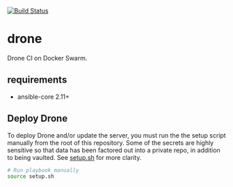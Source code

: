 [![Build Status](https://drone.kiwi-labs.net/api/badges/Diesel-Net/drone/status.svg)](https://drone.kiwi-labs.net/Diesel-Net/drone)

# drone
Drone CI on Docker Swarm.

## requirements
  - ansible-core 2.11+

## Deploy Drone

To deploy Drone and/or update the server, you must run the the setup script manually from the root of this repository. Some of the secrets are highly sensitive so that data has been factored out into a private repo, in addition to being vaulted. See [setup.sh](setup.sh) for more clarity.
```bash
# Run playbook manually
source setup.sh
```
